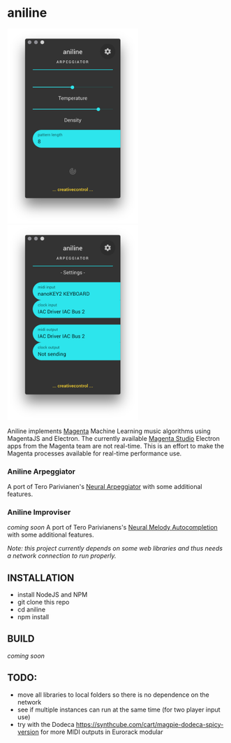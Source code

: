 # aniline

<img src="https://raw.githubusercontent.com/creativecontrol/aniline/master/aniline_arpeggiator_main.png" width="300px"><img src="https://raw.githubusercontent.com/creativecontrol/aniline/master/aniline_arpeggiator_settings.png" width="300px">

Aniline implements [Magenta](https://magenta.tensorflow.org/) Machine Learning music algorithms using MagentaJS and Electron.
The currently available [Magenta Studio](https://magenta.tensorflow.org/studio) Electron apps from the Magenta team are not real-time.
This is an effort to make the Magenta processes available for real-time performance use.

### Aniline Arpeggiator
A port of Tero Parivianen's [Neural Arpeggiator](https://codepen.io/teropa/pen/ddqEwj) with some additional features.

### Aniline Improviser
*coming soon*
A port of Tero Parivianens's [Neural Melody Autocompletion](https://codepen.io/teropa/pen/gvwwZL) with some additional features.

*Note: this project currently depends on some web libraries and thus needs a network connection to run properly.*

## INSTALLATION
- install NodeJS and NPM
- git clone this repo
- cd aniline
- npm install

## BUILD
*coming soon*


## TODO:
- move all libraries to local folders so there is no dependence on the network
- see if multiple instances can run at the same time (for two player input use)
- try with the Dodeca https://synthcube.com/cart/magpie-dodeca-spicy-version for more MIDI outputs in Eurorack modular
